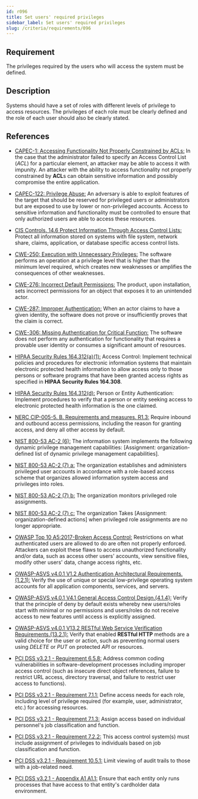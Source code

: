```yaml
---
id: r096
title: Set users' required privileges
sidebar_label: Set users' required privileges
slug: /criteria/requirements/096
---
```


## Requirement

The privileges required by the users
who will access the system must be defined.

## Description

Systems should have a set of roles
with different levels of privilege
to access resources.
The privileges of each role
must be clearly defined
and the role of each user
should also be clearly stated.

## References

- [CAPEC-1: Accessing Functionality Not Properly Constrained by ACLs:](http://capec.mitre.org/data/definitions/1.html)
  In the case that the administrator failed
  to specify an Access Control List (*ACL*)
  for a particular element,
  an attacker may be able to access it with impunity.
  An attacker with the ability to access
  functionality not properly constrained by **ACL**s
  can obtain sensitive information
  and possibly compromise the entire application.

- [CAPEC-122: Privilege Abuse:](http://capec.mitre.org/data/definitions/122.html)
  An adversary is able to exploit features
  of the target that should be reserved
  for privileged users or administrators
  but are exposed to use by lower
  or non-privileged accounts.
  Access to sensitive information and functionality
  must be controlled to ensure
  that only authorized users
  are able to access these resources.

- [CIS Controls. 14.6 Protect Information Through Access Control Lists:](https://www.cisecurity.org/controls/)
  Protect all information stored on systems
  with file system, network share,
  claims, application,
  or database specific access control lists.

- [CWE-250: Execution with Unnecessary Privileges:](https://cwe.mitre.org/data/definitions/250.html)
  The software performs an operation
  at a privilege level that is higher
  than the minimum level required,
  which creates new weaknesses
  or amplifies the consequences
  of other weaknesses.

- [CWE-276: Incorrect Default Permissions:](https://cwe.mitre.org/data/definitions/276.html)
  The product, upon installation,
  sets incorrect permissions for an object
  that exposes it to an unintended actor.

- [CWE-287: Improper Authentication:](https://cwe.mitre.org/data/definitions/287.html)
  When an actor claims to have a given identity,
  the software does not prove
  or insufficiently proves that the claim is correct.

- [CWE-306: Missing Authentication for Critical Function:](https://cwe.mitre.org/data/definitions/306.html)
  The software does not perform any authentication
  for functionality that requires a provable user identity
  or consumes a significant amount of resources.

- [HIPAA Security Rules 164.312(a)(1):](https://www.law.cornell.edu/cfr/text/45/164.312)
  Access Control:
  Implement technical policies and procedures
  for electronic information systems
  that maintain electronic protected health information
  to allow access only to those persons or software programs
  that have been granted access rights
  as specified in **HIPAA Security Rules 164.308**.

- [HIPAA Security Rules 164.312(d):](https://www.law.cornell.edu/cfr/text/45/164.312)
  Person or Entity Authentication:
  Implement procedures to verify
  that a person or entity
  seeking access to electronic protected health information
  is the one claimed.

- [NERC CIP-005-5. B. Requirements and measures. R1.3:](https://www.nerc.com/pa/Stand/Reliability%20Standards/CIP-005-5.pdf)
  Require inbound and outbound access permissions,
  including the reason for granting access,
  and deny all other access by default.

- [NIST 800-53 AC-2 (6):](https://nvd.nist.gov/800-53/Rev4/control/AC-2)
  The information system implements
  the following dynamic privilege management capabilities:
  [Assignment: organization-defined list
  of dynamic privilege management capabilities].

- [NIST 800-53 AC-2 (7) a:](https://nvd.nist.gov/800-53/Rev4/control/AC-2)
  The organization establishes and administers
  privileged user accounts
  in accordance with a role-based access scheme
  that organizes allowed information system access
  and privileges into roles.

- [NIST 800-53 AC-2 (7) b:](https://nvd.nist.gov/800-53/Rev4/control/AC-2)
  The organization monitors privileged role assignments.

- [NIST 800-53 AC-2 (7) c:](https://nvd.nist.gov/800-53/Rev4/control/AC-2)
  The organization Takes [Assignment: organization-defined actions]
  when privileged role assignments
  are no longer appropriate.

- [OWASP Top 10 A5:2017-Broken Access Control:](https://owasp.org/www-project-top-ten/OWASP_Top_Ten_2017/Top_10-2017_A5-Broken_Access_Control)
  Restrictions on what authenticated users
  are allowed to do
  are often not properly enforced.
  Attackers can exploit these flaws
  to access unauthorized functionality
  and/or data,
  such as access other users' accounts,
  view sensitive files,
  modify other users' data,
  change access rights, etc.

- [OWASP-ASVS v4.0.1 V1.2 Authentication Architectural Requirements.(1.2.1):](https://owasp.org/www-pdf-archive/OWASP_Application_Security_Verification_Standard_4.0-en.pdf)
  Verify the use of unique or special
  low-privilege operating system accounts
  for all application components,
  services, and servers.

- [OWASP-ASVS v4.0.1 V4.1 General Access Control Design.(4.1.4):](https://owasp.org/www-pdf-archive/OWASP_Application_Security_Verification_Standard_4.0-en.pdf)
  Verify that the principle of deny by default
  exists whereby new users/roles
  start with minimal or no permissions
  and users/roles do not receive access
  to new features until access
  is explicitly assigned.

- [OWASP-ASVS v4.0.1 V13.2 RESTful Web Service Verification Requirements.(13.2.1):](https://owasp.org/www-pdf-archive/OWASP_Application_Security_Verification_Standard_4.0-en.pdf)
  Verify that enabled **RESTful HTTP** methods
  are a valid choice for the user
  or action,
  such as preventing normal users
  using *DELETE* or *PUT* on protected *API*
  or resources.

- [PCI DSS v3.2.1 - Requirement 6.5.8:](https://www.pcisecuritystandards.org/documents/PCI_DSS_v3-2-1.pdf)
  Address common coding vulnerabilities
  in software-development processes
  including improper access control
  (such as insecure direct object references,
  failure to restrict URL access,
  directory traversal,
  and failure to restrict user access
  to functions).

- [PCI DSS v3.2.1 - Requirement 7.1.1:](https://www.pcisecuritystandards.org/documents/PCI_DSS_v3-2-1.pdf)
  Define access needs for each role,
  including level of privilege required
  (for example, user, administrator, etc.)
  for accessing resources.

- [PCI DSS v3.2.1 - Requirement 7.1.3:](https://www.pcisecuritystandards.org/documents/PCI_DSS_v3-2-1.pdf)
  Assign access based on individual
  personnel's job classification and function.

- [PCI DSS v3.2.1 - Requirement 7.2.2:](https://www.pcisecuritystandards.org/documents/PCI_DSS_v3-2-1.pdf)
  This access control system(s)
  must include assignment of privileges
  to individuals based on job classification
  and function.

- [PCI DSS v3.2.1 - Requirement 10.5.1:](https://www.pcisecuritystandards.org/documents/PCI_DSS_v3-2-1.pdf)
  Limit viewing of audit trails
  to those with a job-related need.

- [PCI DSS v3.2.1 - Appendix A1 A1.1:](https://www.pcisecuritystandards.org/documents/PCI_DSS_v3-2-1.pdf)
  Ensure that each entity only runs processes
  that have access to that entity's
  cardholder data environment.
